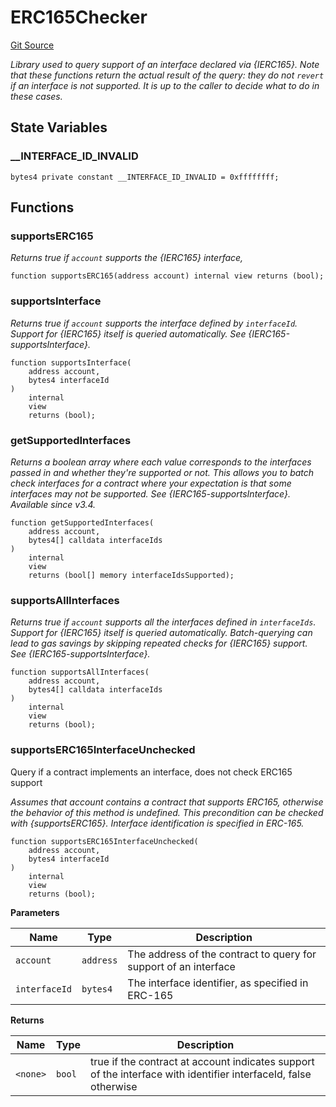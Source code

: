 # ERC165Checker
[Git Source](https://github.com/ContractLabs/foundry-bountykinds-contract/blob/67e6855d3beabdf242cc0b51d9e53b087a5235b9/src/oz-custom/oz/utils/introspection/ERC165Checker.sol)

*Library used to query support of an interface declared via {IERC165}.
Note that these functions return the actual result of the query: they do not
`revert` if an interface is not supported. It is up to the caller to decide
what to do in these cases.*


## State Variables
### __INTERFACE_ID_INVALID

```solidity
bytes4 private constant __INTERFACE_ID_INVALID = 0xffffffff;
```


## Functions
### supportsERC165

*Returns true if `account` supports the {IERC165} interface,*


```solidity
function supportsERC165(address account) internal view returns (bool);
```

### supportsInterface

*Returns true if `account` supports the interface defined by
`interfaceId`. Support for {IERC165} itself is queried automatically.
See {IERC165-supportsInterface}.*


```solidity
function supportsInterface(
    address account,
    bytes4 interfaceId
)
    internal
    view
    returns (bool);
```

### getSupportedInterfaces

*Returns a boolean array where each value corresponds to the
interfaces passed in and whether they're supported or not. This allows
you to batch check interfaces for a contract where your expectation
is that some interfaces may not be supported.
See {IERC165-supportsInterface}.
_Available since v3.4._*


```solidity
function getSupportedInterfaces(
    address account,
    bytes4[] calldata interfaceIds
)
    internal
    view
    returns (bool[] memory interfaceIdsSupported);
```

### supportsAllInterfaces

*Returns true if `account` supports all the interfaces defined in
`interfaceIds`. Support for {IERC165} itself is queried automatically.
Batch-querying can lead to gas savings by skipping repeated checks for
{IERC165} support.
See {IERC165-supportsInterface}.*


```solidity
function supportsAllInterfaces(
    address account,
    bytes4[] calldata interfaceIds
)
    internal
    view
    returns (bool);
```

### supportsERC165InterfaceUnchecked

Query if a contract implements an interface, does not check
ERC165 support

*Assumes that account contains a contract that supports ERC165,
otherwise
the behavior of this method is undefined. This precondition can be
checked
with {supportsERC165}.
Interface identification is specified in ERC-165.*


```solidity
function supportsERC165InterfaceUnchecked(
    address account,
    bytes4 interfaceId
)
    internal
    view
    returns (bool);
```
**Parameters**

|Name|Type|Description|
|----|----|-----------|
|`account`|`address`|The address of the contract to query for support of an interface|
|`interfaceId`|`bytes4`|The interface identifier, as specified in ERC-165|

**Returns**

|Name|Type|Description|
|----|----|-----------|
|`<none>`|`bool`|true if the contract at account indicates support of the interface with identifier interfaceId, false otherwise|


